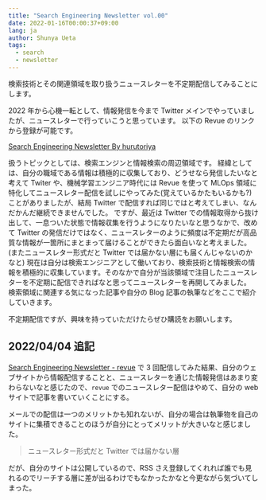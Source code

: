 ```yaml
---
title: "Search Engineering Newsletter vol.00"
date: 2022-01-16T00:00:37+09:00
lang: ja
author: Shunya Ueta
tags:
  - search
  - newsletter
---
```


検索技術とその関連領域を取り扱うニュースレターを不定期配信してみることにします。

2022 年から心機一転として、情報発信を今まで Twitter メインでやっていましたが、ニュースレターで行っていこうと思っています。
以下の Revue のリンクから登録が可能です。

[Search Engineering Newsletter By hurutoriya](https://www.getrevue.co/profile/hurutoriya)

扱うトピックとしては、検索エンジンと情報検索の周辺領域です。
経緯としては、自分の職域である情報は積極的に収集しており、どうせなら発信したいなと考えて Twiter や、機械学習エンジニア時代には Revue を使って MLOps 領域に特化してニュースレター配信を試しにやってみた(覚えているかたもいるかも?)ことがありましたが、結局 Twitter で配信すれば同じではと考えてしまい、なんだかんだ継続できませんでした。
ですが、最近は Twitter での情報取得から抜け出して、一息ついた状態で情報収集を行うようになりたいなと思うなかで、改めて Twitter の発信だけではなく、ニュースレターのように頻度は不定期だが高品質な情報が一箇所にまとまって届けることができたら面白いなと考えました。(またニュースレター形式だと Twitter では届かない層にも届くんじゃないのかなと)
現在は自分は検索エンジニアとして働いており、検索技術と情報検索の情報を積極的に収集しています。そのなかで自分が当該領域で注目したニュースレターを不定期に配信できればなと思ってニュースレターを再開してみました。
検索領域に関連する気になった記事や自分の Blog 記事の執筆などをここで紹介していきます。

不定期配信ですが、興味を持っていただけたらぜひ購読をお願いします。

## 2022/04/04 追記

[Search Engineering Newsletter - revue](https://www.getrevue.co/profile/hurutoriya) で 3 回配信してみた結果、自分のウェブサイトから情報配信することと、ニュースレターを通じた情報発信はあまり変わらないなと感じたので、`revue` でのニュースレター配信はやめて、自分の web サイトで記事を書いていくことにする。

メールでの配信は一つのメリットかも知れないが、自分の場合は執筆物を自己のサイトに集積できることのほうが自分にとってメリットが大きいなと感じました。

> ニュースレター形式だと Twitter では届かない層

だが、自分のサイトは公開しているので、RSS さえ登録してくれれば誰でも見れるのでリーチする層に差が出るわけでもなかったかなと今更ながら気づいてしまった。
